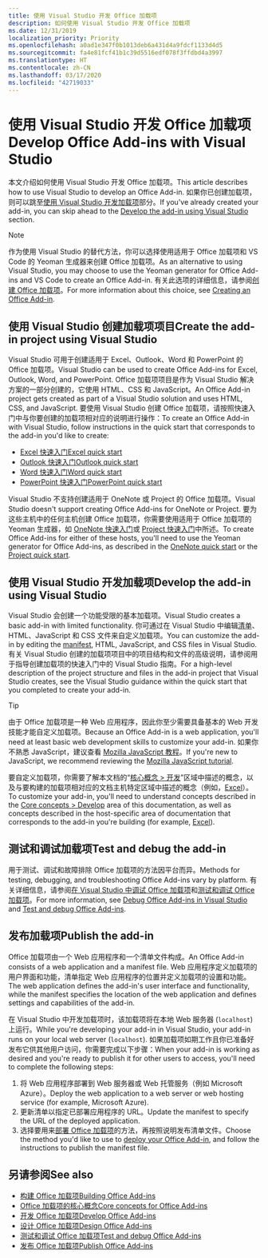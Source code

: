 ```yaml
---
title: 使用 Visual Studio 开发 Office 加载项
description: 如何使用 Visual Studio 开发 Office 加载项
ms.date: 12/31/2019
localization_priority: Priority
ms.openlocfilehash: a0ad1e347f0b1013deb6a431d4a9fdcf1133d4d5
ms.sourcegitcommit: fa4e81fcf41b1c39d5516edf078f3ffdbd4a3997
ms.translationtype: HT
ms.contentlocale: zh-CN
ms.lasthandoff: 03/17/2020
ms.locfileid: "42719033"
---
```

# <a name="develop-office-add-ins-with-visual-studio"></a><span data-ttu-id="33239-103">使用 Visual Studio 开发 Office 加载项</span><span class="sxs-lookup"><span data-stu-id="33239-103">Develop Office Add-ins with Visual Studio</span></span>

<span data-ttu-id="33239-104">本文介绍如何使用 Visual Studio 开发 Office 加载项。</span><span class="sxs-lookup"><span data-stu-id="33239-104">This article describes how to use Visual Studio to develop an Office Add-in.</span></span> <span data-ttu-id="33239-105">如果你已创建加载项，则可以跳至[使用 Visual Studio 开发加载项](#develop-the-add-in-using-visual-studio)部分。</span><span class="sxs-lookup"><span data-stu-id="33239-105">If you've already created your add-in, you can skip ahead to the [Develop the add-in using Visual Studio](#develop-the-add-in-using-visual-studio) section.</span></span>

> [!NOTE]
> <span data-ttu-id="33239-106">作为使用 Visual Studio 的替代方法，你可以选择使用适用于 Office 加载项和 VS Code 的 Yeoman 生成器来创建 Office 加载项。</span><span class="sxs-lookup"><span data-stu-id="33239-106">As an alternative to using Visual Studio, you may choose to use the Yeoman generator for Office Add-ins and VS Code to create an Office Add-in.</span></span> <span data-ttu-id="33239-107">有关此选项的详细信息，请参阅[创建 Office 加载项](../overview/office-add-ins-fundamentals.md#creating-an-office-add-in)。</span><span class="sxs-lookup"><span data-stu-id="33239-107">For more information about this choice, see [Creating an Office Add-in](../overview/office-add-ins-fundamentals.md#creating-an-office-add-in).</span></span>

## <a name="create-the-add-in-project-using-visual-studio"></a><span data-ttu-id="33239-108">使用 Visual Studio 创建加载项项目</span><span class="sxs-lookup"><span data-stu-id="33239-108">Create the add-in project using Visual Studio</span></span>

<span data-ttu-id="33239-109">Visual Studio 可用于创建适用于 Excel、Outlook、Word 和 PowerPoint 的 Office 加载项。</span><span class="sxs-lookup"><span data-stu-id="33239-109">Visual Studio can be used to create Office Add-ins for Excel, Outlook, Word, and PowerPoint.</span></span> <span data-ttu-id="33239-110">Office 加载项项目是作为 Visual Studio 解决方案的一部分创建的，它使用 HTML、CSS 和 JavaScript。</span><span class="sxs-lookup"><span data-stu-id="33239-110">An Office Add-in project gets created as part of a Visual Studio solution and uses HTML, CSS, and JavaScript.</span></span> <span data-ttu-id="33239-111">要使用 Visual Studio 创建 Office 加载项，请按照快速入门中与你要创建的加载项相对应的说明进行操作：</span><span class="sxs-lookup"><span data-stu-id="33239-111">To create an Office Add-in with Visual Studio, follow instructions in the quick start that corresponds to the add-in you'd like to create:</span></span>

- [<span data-ttu-id="33239-112">Excel 快速入门</span><span class="sxs-lookup"><span data-stu-id="33239-112">Excel quick start</span></span>](../quickstarts/excel-quickstart-jquery.md?tabs=visualstudio)
- [<span data-ttu-id="33239-113">Outlook 快速入门</span><span class="sxs-lookup"><span data-stu-id="33239-113">Outlook quick start</span></span>](../quickstarts/outlook-quickstart.md?tabs=visualstudio)
- [<span data-ttu-id="33239-114">Word 快速入门</span><span class="sxs-lookup"><span data-stu-id="33239-114">Word quick start</span></span>](../quickstarts/word-quickstart.md?tabs=visualstudio)
- [<span data-ttu-id="33239-115">PowerPoint 快速入门</span><span class="sxs-lookup"><span data-stu-id="33239-115">PowerPoint quick start</span></span>](../quickstarts/powerpoint-quickstart.md?tabs=visualstudio)

<span data-ttu-id="33239-116">Visual Studio 不支持创建适用于 OneNote 或 Project 的 Office 加载项。</span><span class="sxs-lookup"><span data-stu-id="33239-116">Visual Studio doesn't support creating Office Add-ins for OneNote or Project.</span></span> <span data-ttu-id="33239-117">要为这些主机中的任何主机创建 Office 加载项，你需要使用适用于 Office 加载项的 Yeoman 生成器，如 [OneNote 快速入门](../quickstarts/onenote-quickstart.md)或 [Project 快速入门](../quickstarts/project-quickstart.md)中所述。</span><span class="sxs-lookup"><span data-stu-id="33239-117">To create Office Add-ins for either of these hosts, you'll need to use the Yeoman generator for Office Add-ins, as described in the [OneNote quick start](../quickstarts/onenote-quickstart.md) or the [Project quick start](../quickstarts/project-quickstart.md).</span></span>

## <a name="develop-the-add-in-using-visual-studio"></a><span data-ttu-id="33239-118">使用 Visual Studio 开发加载项</span><span class="sxs-lookup"><span data-stu-id="33239-118">Develop the add-in using Visual Studio</span></span>

<span data-ttu-id="33239-119">Visual Studio 会创建一个功能受限的基本加载项。</span><span class="sxs-lookup"><span data-stu-id="33239-119">Visual Studio creates a basic add-in with limited functionality.</span></span> <span data-ttu-id="33239-120">你可通过在 Visual Studio 中编辑[清单](add-in-manifests.md)、HTML、JavaScript 和 CSS 文件来自定义加载项。</span><span class="sxs-lookup"><span data-stu-id="33239-120">You can customize the add-in by editing the [manifest](add-in-manifests.md), HTML, JavaScript, and CSS files in Visual Studio.</span></span> <span data-ttu-id="33239-121">有关 Visual Studio 创建的加载项项目中的项目结构和文件的高级说明，请参阅用于指导创建加载项的快速入门中的 Visual Studio 指南。</span><span class="sxs-lookup"><span data-stu-id="33239-121">For a high-level description of the project structure and files in the add-in project that Visual Studio creates, see the Visual Studio guidance within the quick start that you completed to create your add-in.</span></span> 

> [!TIP]
> <span data-ttu-id="33239-122">由于 Office 加载项是一种 Web 应用程序，因此你至少需要具备基本的 Web 开发技能才能自定义加载项。</span><span class="sxs-lookup"><span data-stu-id="33239-122">Because an Office Add-in is a web application, you'll need at least basic web development skills to customize your add-in.</span></span> <span data-ttu-id="33239-123">如果你不熟悉 JavaScript，建议查看 [Mozilla JavaScript 教程](https://developer.mozilla.org/docs/Web/JavaScript/Guide/Introduction)。</span><span class="sxs-lookup"><span data-stu-id="33239-123">If you're new to JavaScript, we recommend reviewing the [Mozilla JavaScript tutorial](https://developer.mozilla.org/docs/Web/JavaScript/Guide/Introduction).</span></span>

<span data-ttu-id="33239-124">要自定义加载项，你需要了解本文档的“[核心概念 > 开发](develop-overview.md)”区域中描述的概念，以及与要构建的加载项相对应的文档主机特定区域中描述的概念（例如，[Excel](../excel/index.md)）。</span><span class="sxs-lookup"><span data-stu-id="33239-124">To customize your add-in, you'll need to understand concepts described in the [Core concepts > Develop](develop-overview.md) area of this documentation, as well as concepts described in the host-specific area of documentation that corresponds to the add-in you're building (for example, [Excel](../excel/index.md)).</span></span> 

## <a name="test-and-debug-the-add-in"></a><span data-ttu-id="33239-125">测试和调试加载项</span><span class="sxs-lookup"><span data-stu-id="33239-125">Test and debug the add-in</span></span>

<span data-ttu-id="33239-126">用于测试、调试和故障排除 Office 加载项的方法因平台而异。</span><span class="sxs-lookup"><span data-stu-id="33239-126">Methods for testing, debugging, and troubleshooting Office Add-ins vary by platform.</span></span> <span data-ttu-id="33239-127">有关详细信息，请参阅[在 Visual Studio 中调试 Office 加载项](debug-office-add-ins-in-visual-studio.md)和[测试和调试 Office 加载项](../testing/test-debug-office-add-ins.md)。</span><span class="sxs-lookup"><span data-stu-id="33239-127">For more information, see [Debug Office Add-ins in Visual Studio](debug-office-add-ins-in-visual-studio.md) and [Test and debug Office Add-ins](../testing/test-debug-office-add-ins.md).</span></span>

## <a name="publish-the-add-in"></a><span data-ttu-id="33239-128">发布加载项</span><span class="sxs-lookup"><span data-stu-id="33239-128">Publish the add-in</span></span>

<span data-ttu-id="33239-129">Office 加载项由一个 Web 应用程序和一个清单文件构成。</span><span class="sxs-lookup"><span data-stu-id="33239-129">An Office Add-in consists of a web application and a manifest file.</span></span> <span data-ttu-id="33239-130">Web 应用程序定义加载项的用户界面和功能，清单指定 Web 应用程序的位置并定义加载项的设置和功能。</span><span class="sxs-lookup"><span data-stu-id="33239-130">The web application defines the add-in's user interface and functionality, while the manifest specifies the location of the web application and defines settings and capabilities of the add-in.</span></span>

<span data-ttu-id="33239-131">在 Visual Studio 中开发加载项时，该加载项将在本地 Web 服务器 (`localhost`) 上运行。</span><span class="sxs-lookup"><span data-stu-id="33239-131">While you're developing your add-in in Visual Studio, your add-in runs on your local web server (`localhost`).</span></span> <span data-ttu-id="33239-132">如果加载项如期工作且你已准备好发布它供其他用户访问，你需要完成以下步骤：</span><span class="sxs-lookup"><span data-stu-id="33239-132">When your add-in is working as desired and you're ready to publish it for other users to access, you'll need to complete the following steps:</span></span>

1. <span data-ttu-id="33239-133">将 Web 应用程序部署到 Web 服务器或 Web 托管服务（例如 Microsoft Azure）。</span><span class="sxs-lookup"><span data-stu-id="33239-133">Deploy the web application to a web server or web hosting service (for example, Microsoft Azure).</span></span>
2. <span data-ttu-id="33239-134">更新清单以指定已部署应用程序的 URL。</span><span class="sxs-lookup"><span data-stu-id="33239-134">Update the manifest to specify the URL of the deployed application.</span></span> 
3. <span data-ttu-id="33239-135">选择要用来[部署 Office 加载项](../publish/publish.md)的方法，再按照说明发布清单文件。</span><span class="sxs-lookup"><span data-stu-id="33239-135">Choose the method you'd like to use to [deploy your Office Add-in](../publish/publish.md), and follow the instructions to publish the manifest file.</span></span>

## <a name="see-also"></a><span data-ttu-id="33239-136">另请参阅</span><span class="sxs-lookup"><span data-stu-id="33239-136">See also</span></span>

- [<span data-ttu-id="33239-137">构建 Office 加载项</span><span class="sxs-lookup"><span data-stu-id="33239-137">Building Office Add-ins</span></span>](../overview/office-add-ins-fundamentals.md)
- [<span data-ttu-id="33239-138">Office 加载项的核心概念</span><span class="sxs-lookup"><span data-stu-id="33239-138">Core concepts for Office Add-ins</span></span>](../overview/core-concepts-office-add-ins.md)
- [<span data-ttu-id="33239-139">开发 Office 加载项</span><span class="sxs-lookup"><span data-stu-id="33239-139">Develop Office Add-ins</span></span>](../develop/develop-overview.md)
- [<span data-ttu-id="33239-140">设计 Office 加载项</span><span class="sxs-lookup"><span data-stu-id="33239-140">Design Office Add-ins</span></span>](../design/add-in-design.md)
- [<span data-ttu-id="33239-141">测试和调试 Office 加载项</span><span class="sxs-lookup"><span data-stu-id="33239-141">Test and debug Office Add-ins</span></span>](../testing/test-debug-office-add-ins.md)
- [<span data-ttu-id="33239-142">发布 Office 加载项</span><span class="sxs-lookup"><span data-stu-id="33239-142">Publish Office Add-ins</span></span>](../publish/publish.md)